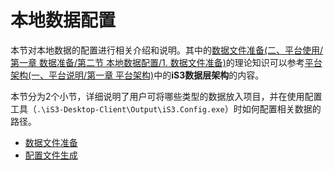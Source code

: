 # 本地数据配置



本节对本地数据的配置进行相关介绍和说明。其中的[数据文件准备(二、平台使用/第一章 数据准备/第二节 本地数据配置/1. 数据文件准备)](./part1/detail1.md)的理论知识可以参考[平台架构(一、平台说明/第一章 平台架构)](./../../chapter1/section1.md)中的**iS3数据层架构**的内容。

本节分为2个小节，详细说明了用户可将哪些类型的数据放入项目，并在使用配置工具（`.\iS3-Desktop-Client\Output\iS3.Config.exe`）时如何配置相关数据的路径。


   * [数据文件准备](./part1/detail1.md)
   * [配置文件生成](./part1/detail2.md)

